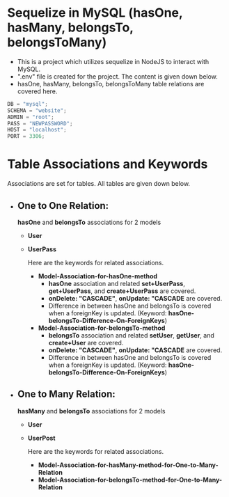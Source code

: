 # Sequelize in MySQL (hasOne, hasMany, belongsTo, belongsToMany)

- This is a project which utilizes sequelize in NodeJS to interact with MySQL.
- ".env" file is created for the project. The content is given down below.
- hasOne, hasMany, belongsTo, belongsToMany table relations are covered here.

```javascript
DB = "mysql";
SCHEMA = "website";
ADMIN = "root";
PASS = "NEWPASSWORD";
HOST = "localhost";
PORT = 3306;
```

# Table Associations and Keywords

Associations are set for tables. All tables are given down below.

- ## One to One Relation: <br>

    **hasOne** and **belongsTo** associations for 2 models 
    - **User** 
    - **UserPass**

        Here are the keywords for related associations.
        - **Model-Association-for-hasOne-method**
            - **hasOne** association and related **set+UserPass**, **get+UserPass**, and  **create+UserPass** are covered.
            - **onDelete: "CASCADE"**, **onUpdate: "CASCADE** are covered.
            - Difference in between hasOne and belongsTo is covered when a foreignKey is updated. (Keyword: **hasOne-belongsTo-Difference-On-ForeignKeys**)
        - **Model-Association-for-belongsTo-method**
            - **belongsTo** association and related **setUser**, **getUser**, and **create+User** are covered.
            - **onDelete: "CASCADE"**, **onUpdate: "CASCADE** are covered.
            - Difference in between hasOne and belongsTo is covered when a foreignKey is updated. (Keyword: **hasOne-belongsTo-Difference-On-ForeignKeys**)

- ## One to Many Relation: <br>

    **hasMany** and **belongsTo** associations for 2 models 
    - **User** 
    - **UserPost**

        Here are the keywords for related associations.
        - **Model-Association-for-hasMany-method-for-One-to-Many-Relation**
        - **Model-Association-for-belongsTo-method-for-One-to-Many-Relation**
